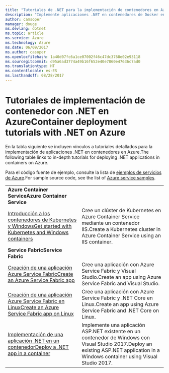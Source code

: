 ```yaml
---
title: "Tutoriales de .NET para la implementación de contenedores en Azure"
description: "Implemente aplicaciones .NET en contenedores de Docker en Azure y escálelos con DC/OS, Mesos o Kubernetes."
author: camsoper
manager: douge
ms.devlang: dotnet
ms.topic: article
ms.service: Azure
ms.technology: Azure
ms.date: 06/09/2017
ms.author: casoper
ms.openlocfilehash: 1a40d07fc6a1ce07002f46c47dc3768e02e93118
ms.sourcegitcommit: d95a6ad3774a49b16f652e40e7860e47636c7ad0
ms.translationtype: HT
ms.contentlocale: es-ES
ms.lasthandoff: 08/28/2017
---
```

# <a name="container-deployment-tutorials-with-net-on-azure"></a><span data-ttu-id="4b103-103">Tutoriales de implementación de contenedor con .NET en Azure</span><span class="sxs-lookup"><span data-stu-id="4b103-103">Container deployment tutorials with .NET on Azure</span></span>

<span data-ttu-id="4b103-104">En la tabla siguiente se incluyen vínculos a tutoriales detallados para la implementación de aplicaciones .NET en contenedores en Azure.</span><span class="sxs-lookup"><span data-stu-id="4b103-104">The following table links to in-depth tutorials for deploying .NET applications in containers on Azure.</span></span>

<span data-ttu-id="4b103-105">Para el código fuente de ejemplo, consulte la lista de [ejemplos de servicios de Azure](https://azure.microsoft.com/resources/samples/?platform=dotnet).</span><span class="sxs-lookup"><span data-stu-id="4b103-105">For sample source code, see the list of [Azure service samples](https://azure.microsoft.com/resources/samples/?platform=dotnet).</span></span>

| | |
|---|---|
| <span data-ttu-id="4b103-106">**Azure Container Service**</span><span class="sxs-lookup"><span data-stu-id="4b103-106">**Azure Container Service**</span></span> ||
| <span data-ttu-id="4b103-107">[Introducción a los contenedores de Kubernetes y Windows][1]</span><span class="sxs-lookup"><span data-stu-id="4b103-107">[Get started with Kubernetes and Windows containers][1]</span></span> | <span data-ttu-id="4b103-108">Cree un clúster de Kubernetes en Azure Container Service mediante un contenedor IIS.</span><span class="sxs-lookup"><span data-stu-id="4b103-108">Create a Kubernetes cluster in Azure Container Service using an IIS container.</span></span>
|<span data-ttu-id="4b103-109">**Service Fabric**</span><span class="sxs-lookup"><span data-stu-id="4b103-109">**Service Fabric**</span></span>| |
| <span data-ttu-id="4b103-110">[Creación de una aplicación Azure Service Fabric][2]</span><span class="sxs-lookup"><span data-stu-id="4b103-110">[Create an Azure Service Fabric app][2]</span></span> | <span data-ttu-id="4b103-111">Cree una aplicación con Azure Service Fabric y Visual Studio.</span><span class="sxs-lookup"><span data-stu-id="4b103-111">Create an app using Azure Service Fabric and Visual Studio.</span></span> | 
| <span data-ttu-id="4b103-112">[Creación de una aplicación Azure Service Fabric en Linux][3]</span><span class="sxs-lookup"><span data-stu-id="4b103-112">[Create an Azure Service Fabric app on Linux][3]</span></span> | <span data-ttu-id="4b103-113">Cree una aplicación con Azure Service Fabric y .NET Core en Linux.</span><span class="sxs-lookup"><span data-stu-id="4b103-113">Create an  app using Azure Service Fabric and .NET Core on Linux.</span></span> | 
| <span data-ttu-id="4b103-114">[Implementación de una aplicación .NET en un contenedor][4]</span><span class="sxs-lookup"><span data-stu-id="4b103-114">[Deploy a .NET app in a container][4]</span></span> | <span data-ttu-id="4b103-115">Implemente una aplicación ASP.NET existente en un contenedor de Windows con Visual Studio 2017.</span><span class="sxs-lookup"><span data-stu-id="4b103-115">Deploy an existing ASP.NET application in a Windows container using Visual Studio 2017.</span></span>  |

[1]: /azure/container-service/container-service-kubernetes-windows-walkthrough
[2]: /azure/service-fabric/service-fabric-create-your-first-application-in-visual-studio
[3]: /azure/service-fabric/service-fabric-get-started-containers
[4]: /azure/service-fabric/service-fabric-host-app-in-a-container
